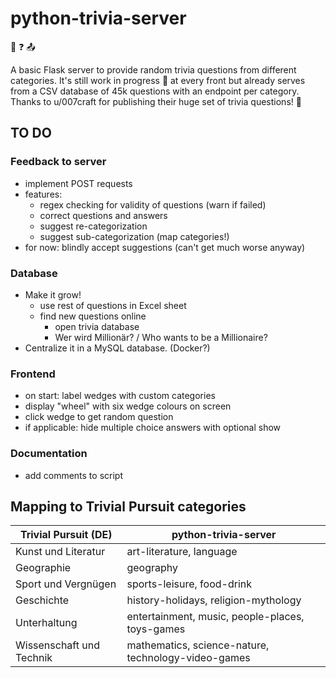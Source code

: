 # python-trivia-server
:snake: :question: :outbox_tray:

A basic Flask server to provide random trivia questions from different categories.
It's still work in progress :wrench: at every front but already serves from a CSV database of 45k questions with an endpoint per category.
Thanks to u/007craft for publishing their huge set of trivia questions! :wave:

## TO DO

### Feedback to server
- implement POST requests
- features:
  - regex checking for validity of questions (warn if failed)
  - correct questions and answers
  - suggest re-categorization
  - suggest sub-categorization (map categories!)
- for now: blindly accept suggestions (can't get much worse anyway)

### Database
- Make it grow!
  - use rest of questions in Excel sheet
  - find new questions online
    - open trivia database
    - Wer wird Millionär? / Who wants to be a Millionaire?
- Centralize it in a MySQL database. (Docker?)

### Frontend
- on start: label wedges with custom categories
- display "wheel" with six wedge colours on screen
- click wedge to get random question
- if applicable: hide multiple choice answers with optional show

### Documentation
- add comments to script

## Mapping to Trivial Pursuit categories
| Trivial Pursuit (DE)     | python-trivia-server                                |
|--------------------------|-----------------------------------------------------|
| Kunst und Literatur      | art-literature, language                            |
| Geographie               | geography                                           |
| Sport und Vergnügen      | sports-leisure, food-drink                          |
| Geschichte               | history-holidays, religion-mythology                |
| Unterhaltung             | entertainment, music, people-places, toys-games     |
| Wissenschaft und Technik | mathematics, science-nature, technology-video-games |
